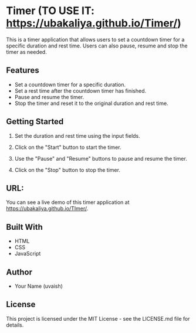 <!-- @format -->

# Timer (TO USE IT: https://ubakaliya.github.io/Timer/)

This is a timer application that allows users to set a countdown timer for a specific duration and rest time. Users can also pause, resume and stop the timer as needed.

## Features

-   Set a countdown timer for a specific duration.
-   Set a rest time after the countdown timer has finished.
-   Pause and resume the timer.
-   Stop the timer and reset it to the original duration and rest time.

## Getting Started

1. Set the duration and rest time using the input fields.

2. Click on the "Start" button to start the timer.

3. Use the "Pause" and "Resume" buttons to pause and resume the timer.

4. Click on the "Stop" button to stop the timer.

## URL:

You can see a live demo of this timer application at https://ubakaliya.github.io/TImer/.

## Built With

-   HTML
-   CSS
-   JavaScript

## Author

-   Your Name (uvaish)

## License

This project is licensed under the MIT License - see the LICENSE.md file for details.
